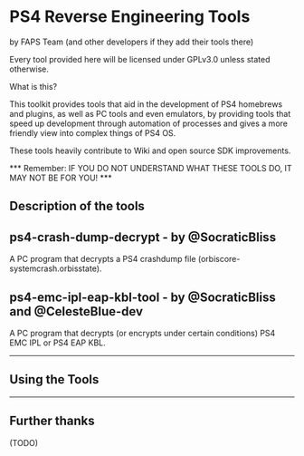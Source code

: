 # PS4 Reverse Engineering Tools
by FAPS Team (and other developers if they add their tools there)

Every tool provided here will be licensed under GPLv3.0 unless stated otherwise.

What is this?

This toolkit provides tools that aid in the development of PS4 homebrews and plugins, as well as PC tools and even emulators, by providing tools that speed up development through automation of processes and gives a more friendly view into complex things of PS4 OS.

These tools heavily contribute to Wiki and open source SDK improvements.

*** Remember: IF YOU DO NOT UNDERSTAND WHAT THESE TOOLS DO, IT MAY NOT BE FOR YOU! ***

## Description of the tools

ps4-crash-dump-decrypt - by @SocraticBliss
---
A PC program that decrypts a PS4 crashdump file (orbiscore-systemcrash.orbisstate).

ps4-emc-ipl-eap-kbl-tool - by @SocraticBliss and @CelesteBlue-dev
---
A PC program that decrypts (or encrypts under certain conditions) PS4 EMC IPL or PS4 EAP KBL.

--------------------------------------------------------------------------------

## Using the Tools

--------------------------------------------------------------------------------

## Further thanks

(TODO)
